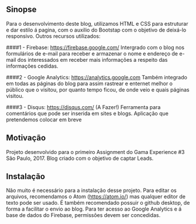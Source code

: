 ## Sinopse
Para o desenvolvimento deste blog, utilizamos HTML e CSS para estruturar e dar estilo á pagina, com o auxilio do Bootstap com o objetivo de deixá-lo responsivo.
Outros recursos utilizados:

####1 - Firebase: https://firebase.google.com/
Intergrado com o blog nos formulários de e-mail para receber e armazenar o nome e endereço de e-mail dos interessados em receber mais informações a respeito das informações cedidas.

####2 - Google Analytics: https://analytics.google.com
Também integrado em todas as páginas do blog para assim rastrear e enternet melhor o público que o visitou, por quanto tempo ficou, de onde veio e quais páginas visitou.

####3 - Disqus: https://disqus.com/ (A Fazer!)
Ferramenta para comentários que pode ser inserida em sites e blogs. Aplicação que pretendemos colocar em breve
<br>

## Motivação
Projeto desenvolvido para o primeiro Assignment do Gama Experience #3 São Paulo, 2017. Blog criado com o objetivo de captar Leads.
<br>

## Instalação
Não muito é necessário para a instalação desse projeto. Para editar os arquivos, recomendamos o Atom (https://atom.io/) mas qualquer editor de texto pode ser usado. É também recomendado possuir o github desktop, de forma a facilitar o envio ao blog. Para ter acesso ao Google Analytics e á base de dados do Firebase, permissões devem ser concedidas.
<br>
